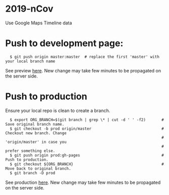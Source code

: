 # 2019-nCov
Use Google Maps Timeline data


# Push to development page:

```
  $ git push origin master:master  # replace the first 'master' with your local branch name
```

See preview [here](https://htmlpreview.github.io/?https://yjlou.github.io/2019-nCov/). New change
may take few minutes to be propagated on the server side.

# Push to production

Ensure your local repo is clean to create a branch.

```
  $ export ORG_BRANCH=$(git branch | grep \* | cut -d ' ' -f2)       # Save original branch name.
  $ git checkout -b prod origin/master                               # Checkout new branch. Change
                                                                     # 'origin/master' in case you
                                                                     # prefer something else.
  $ git push origin prod:gh-pages                                    # Push to production.
  $ git checkout ${ORG_BRANCH}                                       # Move back to original branch.
  $ git branch -D prod
```

See production [here](https://yjlou.github.io/2019-nCov/). New change may take few minutes to be
propagated on the server side.
